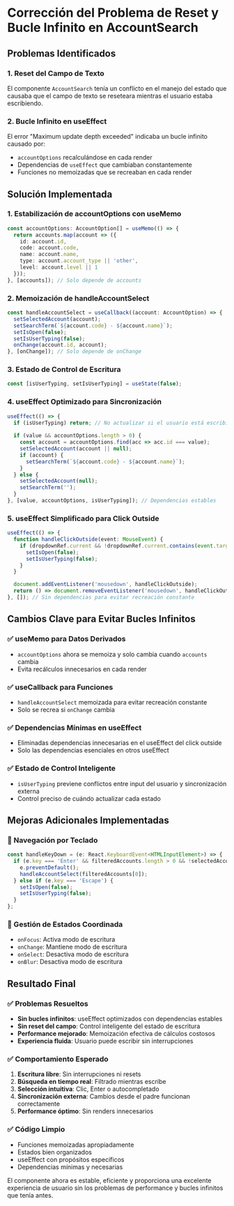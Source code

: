 # Corrección del Problema de Reset y Bucle Infinito en AccountSearch

## Problemas Identificados

### 1. Reset del Campo de Texto
El componente `AccountSearch` tenía un conflicto en el manejo del estado que causaba que el campo de texto se reseteara mientras el usuario estaba escribiendo.

### 2. Bucle Infinito en useEffect
El error "Maximum update depth exceeded" indicaba un bucle infinito causado por:
- `accountOptions` recalculándose en cada render
- Dependencias de `useEffect` que cambiaban constantemente
- Funciones no memoizadas que se recreaban en cada render

## Solución Implementada

### 1. Estabilización de accountOptions con useMemo
```typescript
const accountOptions: AccountOption[] = useMemo(() => {
  return accounts.map(account => ({
    id: account.id,
    code: account.code,
    name: account.name,
    type: account.account_type || 'other',
    level: account.level || 1
  }));
}, [accounts]); // Solo depende de accounts
```

### 2. Memoización de handleAccountSelect
```typescript
const handleAccountSelect = useCallback((account: AccountOption) => {
  setSelectedAccount(account);
  setSearchTerm(`${account.code} - ${account.name}`);
  setIsOpen(false);
  setIsUserTyping(false);
  onChange(account.id, account);
}, [onChange]); // Solo depende de onChange
```

### 3. Estado de Control de Escritura
```typescript
const [isUserTyping, setIsUserTyping] = useState(false);
```

### 4. useEffect Optimizado para Sincronización
```typescript
useEffect(() => {
  if (isUserTyping) return; // No actualizar si el usuario está escribiendo
  
  if (value && accountOptions.length > 0) {
    const account = accountOptions.find(acc => acc.id === value);
    setSelectedAccount(account || null);
    if (account) {
      setSearchTerm(`${account.code} - ${account.name}`);
    }
  } else {
    setSelectedAccount(null);
    setSearchTerm('');
  }
}, [value, accountOptions, isUserTyping]); // Dependencias estables
```

### 5. useEffect Simplificado para Click Outside
```typescript
useEffect(() => {
  function handleClickOutside(event: MouseEvent) {
    if (dropdownRef.current && !dropdownRef.current.contains(event.target as Node)) {
      setIsOpen(false);
      setIsUserTyping(false);
    }
  }

  document.addEventListener('mousedown', handleClickOutside);
  return () => document.removeEventListener('mousedown', handleClickOutside);
}, []); // Sin dependencias para evitar recreación constante
```

## Cambios Clave para Evitar Bucles Infinitos

### ✅ useMemo para Datos Derivados
- `accountOptions` ahora se memoiza y solo cambia cuando `accounts` cambia
- Evita recálculos innecesarios en cada render

### ✅ useCallback para Funciones
- `handleAccountSelect` memoizada para evitar recreación constante
- Solo se recrea si `onChange` cambia

### ✅ Dependencias Mínimas en useEffect
- Eliminadas dependencias innecesarias en el useEffect del click outside
- Solo las dependencias esenciales en otros useEffect

### ✅ Estado de Control Inteligente
- `isUserTyping` previene conflictos entre input del usuario y sincronización externa
- Control preciso de cuándo actualizar cada estado

## Mejoras Adicionales Implementadas

### 🎯 Navegación por Teclado
```typescript
const handleKeyDown = (e: React.KeyboardEvent<HTMLInputElement>) => {
  if (e.key === 'Enter' && filteredAccounts.length > 0 && !selectedAccount) {
    e.preventDefault();
    handleAccountSelect(filteredAccounts[0]);
  } else if (e.key === 'Escape') {
    setIsOpen(false);
    setIsUserTyping(false);
  }
};
```

### 🎯 Gestión de Estados Coordinada
- `onFocus`: Activa modo de escritura
- `onChange`: Mantiene modo de escritura
- `onSelect`: Desactiva modo de escritura
- `onBlur`: Desactiva modo de escritura

## Resultado Final

### ✅ Problemas Resueltos
- **Sin bucles infinitos**: useEffect optimizados con dependencias estables
- **Sin reset del campo**: Control inteligente del estado de escritura
- **Performance mejorado**: Memoización efectiva de cálculos costosos
- **Experiencia fluida**: Usuario puede escribir sin interrupciones

### ✅ Comportamiento Esperado
1. **Escritura libre**: Sin interrupciones ni resets
2. **Búsqueda en tiempo real**: Filtrado mientras escribe
3. **Selección intuitiva**: Clic, Enter o autocompletado
4. **Sincronización externa**: Cambios desde el padre funcionan correctamente
5. **Performance óptimo**: Sin renders innecesarios

### ✅ Código Limpio
- Funciones memoizadas apropiadamente
- Estados bien organizados
- useEffect con propósitos específicos
- Dependencias mínimas y necesarias

El componente ahora es estable, eficiente y proporciona una excelente experiencia de usuario sin los problemas de performance y bucles infinitos que tenía antes.
